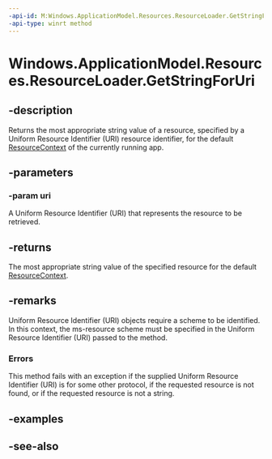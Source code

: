 ----api-id: M:Windows.ApplicationModel.Resources.ResourceLoader.GetStringForUri(Windows.Foundation.Uri)
-api-type: winrt method
---<!-- Method syntaxpublic string GetStringForUri(Windows.Foundation.Uri uri)--># Windows.ApplicationModel.Resources.ResourceLoader.GetStringForUri## -descriptionReturns the most appropriate string value of a resource, specified by a Uniform Resource Identifier (URI) resource identifier, for the default [ResourceContext](../windows.applicationmodel.resources.core/resourcecontext.md) of the currently running app.## -parameters### -param uriA Uniform Resource Identifier (URI) that represents the resource to be retrieved.## -returnsThe most appropriate string value of the specified resource for the default [ResourceContext](../windows.applicationmodel.resources.core/resourcecontext.md).## -remarksUniform Resource Identifier (URI) objects require a scheme to be identified. In this context, the ms-resource scheme must be specified in the Uniform Resource Identifier (URI) passed to the method.### ErrorsThis method fails with an exception if the supplied Uniform Resource Identifier (URI) is for some other protocol, if the requested resource is not found, or if the requested resource is not a string.## -examples## -see-also